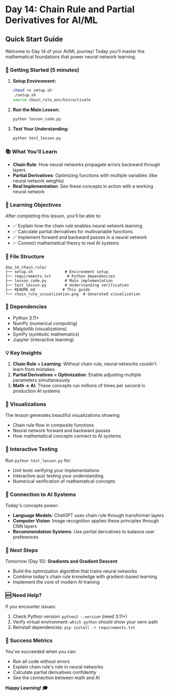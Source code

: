 # Day 14: Chain Rule and Partial Derivatives for AI/ML

## Quick Start Guide

Welcome to Day 14 of your AI/ML journey! Today you'll master the mathematical foundations that power neural network learning.

### 🚀 Getting Started (5 minutes)

1. **Setup Environment:**
   ```bash
   chmod +x setup.sh
   ./setup.sh
   source chain_rule_env/bin/activate
   ```

2. **Run the Main Lesson:**
   ```bash
   python lesson_code.py
   ```

3. **Test Your Understanding:**
   ```bash
   python test_lesson.py
   ```

### 📚 What You'll Learn

- **Chain Rule**: How neural networks propagate errors backward through layers
- **Partial Derivatives**: Optimizing functions with multiple variables (like neural network weights)
- **Real Implementation**: See these concepts in action with a working neural network

### 🎯 Learning Objectives

After completing this lesson, you'll be able to:
- ✅ Explain how the chain rule enables neural network learning
- ✅ Calculate partial derivatives for multivariable functions
- ✅ Implement forward and backward passes in a neural network
- ✅ Connect mathematical theory to real AI systems

### 📁 File Structure

```
day_14_chain_rule/
├── setup.sh              # Environment setup
├── requirements.txt       # Python dependencies
├── lesson_code.py        # Main implementation
├── test_lesson.py        # Understanding verification
├── README.md            # This guide
└── chain_rule_visualization.png  # Generated visualization
```

### 🔧 Dependencies

- Python 3.11+
- NumPy (numerical computing)
- Matplotlib (visualizations)
- SymPy (symbolic mathematics)
- Jupyter (interactive learning)

### 💡 Key Insights

1. **Chain Rule = Learning**: Without chain rule, neural networks couldn't learn from mistakes
2. **Partial Derivatives = Optimization**: Enable adjusting multiple parameters simultaneously
3. **Math → AI**: These concepts run millions of times per second in production AI systems

### 🎨 Visualizations

The lesson generates beautiful visualizations showing:
- Chain rule flow in composite functions
- Neural network forward and backward passes
- How mathematical concepts connect to AI systems

### 🧪 Interactive Testing

Run `python test_lesson.py` for:
- Unit tests verifying your implementations
- Interactive quiz testing your understanding
- Numerical verification of mathematical concepts

### 🔗 Connection to AI Systems

Today's concepts power:
- **Language Models**: ChatGPT uses chain rule through transformer layers
- **Computer Vision**: Image recognition applies these principles through CNN layers
- **Recommendation Systems**: Use partial derivatives to balance user preferences

### 🚀 Next Steps

Tomorrow (Day 15): **Gradients and Gradient Descent**
- Build the optimization algorithm that trains neural networks
- Combine today's chain rule knowledge with gradient-based learning
- Implement the core of modern AI training

### 🆘 Need Help?

If you encounter issues:
1. Check Python version: `python3 --version` (need 3.11+)
2. Verify virtual environment: `which python` should show your venv path
3. Reinstall dependencies: `pip install -r requirements.txt`

### 🎉 Success Metrics

You've succeeded when you can:
- Run all code without errors
- Explain chain rule's role in neural networks
- Calculate partial derivatives confidently
- See the connection between math and AI

**Happy Learning! 🎓**
